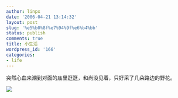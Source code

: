 ```yaml
---
author: linpx
date: '2006-04-21 13:14:32'
layout: post
slug: '%e5%b0%8f%e7%94%9f%e6%b4%bb'
status: publish
comments: true
title: 小生活
wordpress_id: '166'
categories:
- life
---
```


突然心血来潮到对面的庙里逛逛，和尚没见着，只好采了几朵路边的野花。

  
  
![](http://static.flickr.com/55/132357904_946bfcdb12.jpg?v=0)

  
  

